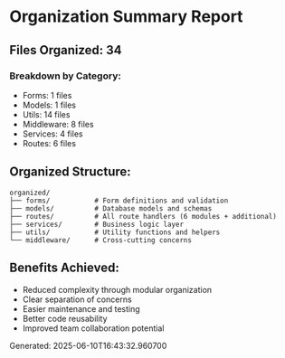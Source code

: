 
# Organization Summary Report

## Files Organized: 34

### Breakdown by Category:
- Forms: 1 files
- Models: 1 files  
- Utils: 14 files
- Middleware: 8 files
- Services: 4 files
- Routes: 6 files

## Organized Structure:
```
organized/
├── forms/           # Form definitions and validation
├── models/          # Database models and schemas
├── routes/          # All route handlers (6 modules + additional)
├── services/        # Business logic layer
├── utils/           # Utility functions and helpers
└── middleware/      # Cross-cutting concerns
```

## Benefits Achieved:
- Reduced complexity through modular organization
- Clear separation of concerns
- Easier maintenance and testing
- Better code reusability
- Improved team collaboration potential

Generated: 2025-06-10T16:43:32.960700
